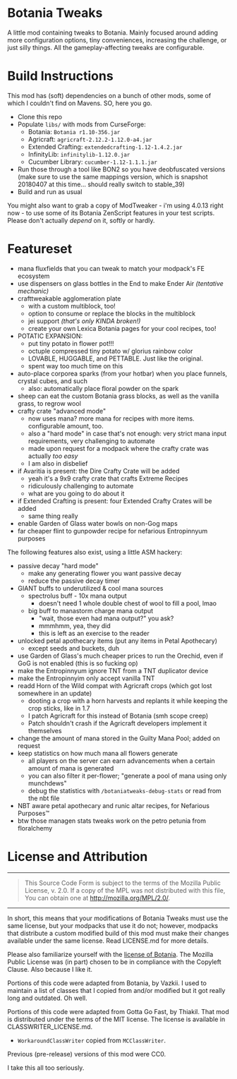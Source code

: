 Botania Tweaks
==============

A little mod containing tweaks to Botania. Mainly focused around adding more configuration options, tiny conveniences, increasing the challenge, or just silly things. All the gameplay-affecting tweaks are configurable.

Build Instructions
==================

This mod has (soft) dependencies on a bunch of other mods, some of which I couldn't find on Mavens. SO, here you go.

* Clone this repo
* Populate `libs/` with mods from CurseForge:
  * Botania: `Botania r1.10-356.jar`
  * Agricraft: `agricraft-2.12.2-1.12.0-a4.jar`
  * Extended Crafting: `extendedcrafting-1.12-1.4.2.jar`
  * InfinityLib: `infinitylib-1.12.0.jar`
  * Cucumber Library: `cucumber-1.12-1.1.1.jar`
* Run those through a tool like BON2 so you have deobfuscated versions (make sure to use the same mappings version, which is snapshot 20180407 at this time... should really switch to stable_39)
* Build and run as usual

You might also want to grab a copy of ModTweaker - i'm using 4.0.13 right now - to use some of its Botania ZenScript features in your test scripts. Please don't actually *depend* on it, softly or hardly.

Featureset
==========

* mana fluxfields that you can tweak to match your modpack's FE ecosystem
* use dispensers on glass bottles in the End to make Ender Air *(tentative mechanic)*
* crafttweakable agglomeration plate
  * with a custom multiblock, too!
  * option to consume or replace the blocks in the multiblock
  * jei support *(that's only KINDA broken!)*
  * create your own Lexica Botania pages for your cool recipes, too!
* POTATIC EXPANSION: 
  * put tiny potato in flower pot!!!
  * octuple compressed tiny potato w/ glorius rainbow color
  * LOVABLE, HUGGABLE, and PETTABLE. Just like the original.
  * spent way too much time on this
* auto-place corporea sparks (from your hotbar) when you place funnels, crystal cubes, and such
  * also: automatically place floral powder on the spark
* sheep can eat the custom Botania grass blocks, as well as the vanilla grass, to regrow wool
* crafty crate "advanced mode"
  * now uses mana? more mana for recipes with more items. configurable amount, too.
  * also a "hard mode" in case that's not enough: very strict mana input requirements, very challenging to automate
  * made upon request for a modpack where the crafty crate was actually *too easy*
  * I am also in disbelief
* if Avaritia is present: the Dire Crafty Crate will be added
  * yeah it's a 9x9 crafty crate that crafts Extreme Recipes
  * ridiculously challenging to automate
  * what are you going to do about it
* if Extended Crafting is present: four Extended Crafty Crates will be added
  * same thing really
* enable Garden of Glass water bowls on non-Gog maps
* far cheaper flint to gunpowder recipe for nefarious Entropinnyum purposes

The following features also exist, using a little ASM hackery: 

* passive decay "hard mode"
  * make any generating flower you want passive decay
  * reduce the passive decay timer
* GIANT buffs to underutilized & cool mana sources
  * spectrolus buff - 10x mana output
    * doesn't need 1 whole double chest of wool to fill a pool, lmao
  * big buff to manastorm charge mana output 
    * "wait, those even had mana output?" you ask?
    * mmmhmm, yea, they did
    * this is left as an exercise to the reader
* unlocked petal apothecary items (put any items in Petal Apothecary)
  * except seeds and buckets, duh
* use Garden of Glass's much cheaper prices to run the Orechid, even if GoG is not enabled (this is so fucking op)
* make the Entropinnyum ignore TNT from a TNT duplicator device
* make the Entropinnyim only accept vanilla TNT
* readd Horn of the Wild compat with Agricraft crops (which got lost somewhere in an update)
  * dooting a crop with a horn harvests and replants it while keeping the crop sticks, like in 1.7
  * I patch Agricraft for this instead of Botania (smh scope creep)
  * Patch shouldn't crash if the Agricraft developers implement it themselves
* change the amount of mana stored in the Guilty Mana Pool; added on request
* keep statistics on how much mana all flowers generate
  * all players on the server can earn advancements when a certain amount of mana is generated
  * you can also filter it per-flower; "generate a pool of mana using only munchdews"
  * debug the statistics with `/botaniatweaks-debug-stats` or read from the nbt file
* NBT aware petal apothecary and runic altar recipes, for Nefarious Purposes:tm:
* btw those managen stats tweaks work on the petro petunia from floralchemy

License and Attribution
=======================

---

> This Source Code Form is subject to the terms of the Mozilla Public License, v. 2.0. If a copy of the MPL was not distributed with this file, You can obtain one at http://mozilla.org/MPL/2.0/.

---

In short, this means that your modifications of Botania Tweaks must use the same license, but your modpacks that use it do not; however, modpacks that distribute a custom modified build of this mod must make their changes available under the same license. Read LICENSE.md for more details.

Please also familiarize yourself with the [license of Botania](https://botaniamod.net/license.php). The Mozilla Public License was (in part) chosen to be in compliance with the Copyleft Clause. Also because I like it.

Portions of this code were adapted from Botania, by Vazkii. I used to maintain a list of classes that I copied from and/or modified but it got really long and outdated. Oh well.

Portions of this code were adapted from Gotta Go Fast, by Thiakil. That mod is distributed under the terms of the MIT license. The license is available in CLASSWRITER_LICENSE.md.

* `WorkaroundClassWriter` copied from `MCClassWriter`.

Previous (pre-release) versions of this mod were CC0.

I take this all too seriously.